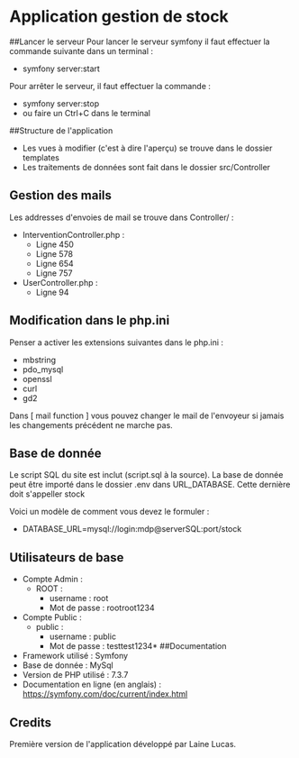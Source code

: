 # Application gestion de stock

##Lancer le serveur
Pour lancer le serveur symfony il faut effectuer la commande suivante dans un terminal :
* symfony server:start

Pour arrêter le serveur, il faut effectuer la commande : 
* symfony server:stop
* ou faire un Ctrl+C dans le terminal

##Structure de l'application
* Les vues à modifier (c'est à dire l'aperçu) se trouve dans le dossier templates
* Les traitements de données sont fait dans le dossier src/Controller
## Gestion des mails
Les addresses d'envoies de mail se trouve dans Controller/ :
* InterventionController.php : 
    * Ligne 450
    * Ligne 578
    * Ligne 654
    * Ligne 757
* UserController.php : 
    * Ligne 94

## Modification dans le php.ini

Penser a activer les extensions suivantes dans le php.ini :
* mbstring
* pdo_mysql
* openssl
* curl
* gd2

Dans [ mail function ] vous pouvez changer le mail de l'envoyeur si jamais les changements précédent ne marche pas.

## Base de donnée
Le script SQL du site est inclut (script.sql à la source).
La base de donnée peut être importé dans le dossier .env dans URL_DATABASE. Cette dernière doit s'appeller stock

Voici un  modèle de comment vous devez le formuler :
* DATABASE_URL=mysql://login:mdp@serverSQL:port/stock

## Utilisateurs de base
* Compte Admin :
    * ROOT :
        * username : root
        * Mot de passe : rootroot1234
* Compte Public :
    * public :
        * username : public
        * Mot de passe : testtest1234*
##Documentation
* Framework utilisé : Symfony
* Base de donnée : MySql
* Version de PHP utilisé : 7.3.7
* Documentation en ligne (en anglais) : https://symfony.com/doc/current/index.html
## Credits
Première version de l'application développé par Laine Lucas.